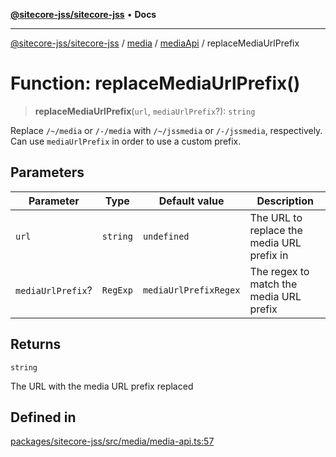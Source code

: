 [**@sitecore-jss/sitecore-jss**](../../../../README.md) • **Docs**

***

[@sitecore-jss/sitecore-jss](../../../../README.md) / [media](../../../README.md) / [mediaApi](../README.md) / replaceMediaUrlPrefix

# Function: replaceMediaUrlPrefix()

> **replaceMediaUrlPrefix**(`url`, `mediaUrlPrefix`?): `string`

Replace `/~/media` or `/-/media` with `/~/jssmedia` or `/-/jssmedia`, respectively.
Can use `mediaUrlPrefix` in order to use a custom prefix.

## Parameters

| Parameter | Type | Default value | Description |
| ------ | ------ | ------ | ------ |
| `url` | `string` | `undefined` | The URL to replace the media URL prefix in |
| `mediaUrlPrefix`? | `RegExp` | `mediaUrlPrefixRegex` | The regex to match the media URL prefix |

## Returns

`string`

The URL with the media URL prefix replaced

## Defined in

[packages/sitecore-jss/src/media/media-api.ts:57](https://github.com/Sitecore/jss/blob/d00fef6718046b8c406769a72405039bc95ed947/packages/sitecore-jss/src/media/media-api.ts#L57)

